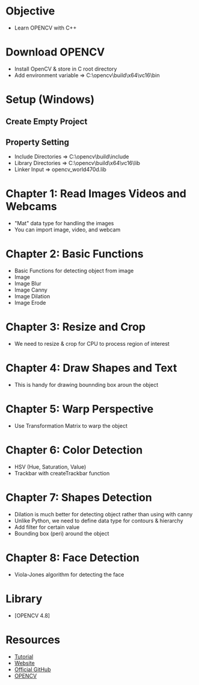 # Objective
- Learn OPENCV with C++

# Download OPENCV 
- Install OpenCV & store in C root directory
- Add environment variable => C:\opencv\build\x64\vc16\bin

# Setup (Windows)
## Create Empty Project
## Property Setting
- Include Directories => C:\opencv\build\include
- Library Directories => C:\opencv\build\x64\vc16\lib
- Linker Input => opencv_world470d.lib

# Chapter 1: Read Images Videos and Webcams
- "Mat" data type for handling the images
- You can import image, video, and webcam

# Chapter 2: Basic Functions
- Basic Functions for detecting object from image
- Image
- Image Blur
- Image Canny
- Image Dilation
- Image Erode

# Chapter 3: Resize and Crop
- We need to resize & crop for CPU to process region of interest

# Chapter 4: Draw Shapes and Text
- This is handy for drawing bounnding box aroun the object

# Chapter 5: Warp Perspective
- Use Transformation Matrix to warp the object

# Chapter 6: Color Detection
- HSV (Hue, Saturation, Value)
- Trackbar with createTrackbar function

# Chapter 7: Shapes Detection
- Dilation is much better for detecting object rather than using with canny
- Unlike Python, we need to define data type for contours & hierarchy
- Add filter for certain value
- Bounding box (peri) around the object

# Chapter 8: Face Detection
-  Viola-Jones algorithm for detecting the face

# Library
- [OPENCV 4.8]

# Resources
- [Tutorial](https://youtu.be/2FYm3GOonhk)
- [Website](https://www.computervision.zone/courses/opencv-cv/)
- [Official GitHub](https://github.com/murtazahassan/Learn-OpenCV-cpp-in-4-Hours)
- [OPENCV](https://github.com/opencv/opencv/releases)